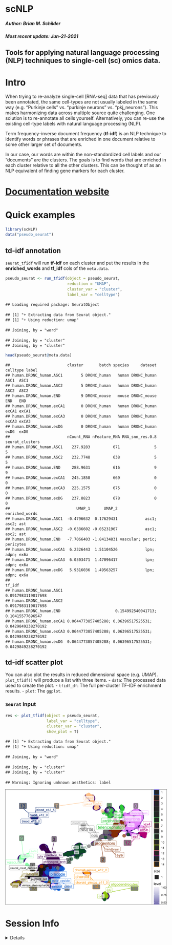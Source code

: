 scNLP
================
<h5>
Author: <i>Brian M. Schilder</i>
</h5>
<h5>
Most recent update: <i>Jun-21-2021</i>
</h5>

## Tools for applying natural language processing (NLP) techniques to single-cell (sc) omics data.

# Intro

When trying to re-analyze single-cell \[RNA-seq\] data that has
previously been annotated, the same cell-types are not usually labeled
in the same way (e.g. “Purkinje cells” vs. “purkinje neurons”
vs. “pkj\_neurons”). This makes harmonizing data across multiple source
quite challenging. One solution is to re-annotate all cells yourself.
Alternatively, you can re-use the existing cell-type labels with natural
language processing (NLP).

Term frequency–inverse document frequency (**tf-idf**) is an NLP
technique to identify words or phrases that are enriched in one document
relative to some other larger set of documents.

In our case, our words are within the non-standardized cell labels and
our “documents” are the clusters. The goals is to find words that are
enriched in each cluster relative to all the other clusters. This can be
thought of as an NLP equivalent of finding gene markers for each
cluster.

# [Documentation website](https://neurogenomics.github.io/scNLP/)

# Quick examples

``` r
library(scNLP) 
data("pseudo_seurat")
```

## td-idf annotation

`seurat_tfidf` will run **tf-idf** on each cluster and put the results
in the **enriched\_words** and **tf\_idf** cols of the `meta.data`.

``` r
pseudo_seurat <- run_tfidf(object = pseudo_seurat,
                           reduction = "UMAP",
                           cluster_var = "cluster",
                           label_var = "celltype") 
```

    ## Loading required package: SeuratObject

    ## [1] "+ Extracting data from Seurat object."
    ## [1] "+ Using reduction: umap"

    ## Joining, by = "word"

    ## Joining, by = "cluster"
    ## Joining, by = "cluster"

``` r
head(pseudo_seurat@meta.data)
```

    ##                         cluster       batch species     dataset celltype label
    ## human.DRONC_human.ASC1        5 DRONC_human   human DRONC_human     ASC1  ASC1
    ## human.DRONC_human.ASC2        5 DRONC_human   human DRONC_human     ASC2  ASC2
    ## human.DRONC_human.END         9 DRONC_mouse   mouse DRONC_mouse      END   END
    ## human.DRONC_human.exCA1       0 DRONC_human   human DRONC_human    exCA1 exCA1
    ## human.DRONC_human.exCA3       0 DRONC_human   human DRONC_human    exCA3 exCA3
    ## human.DRONC_human.exDG        0 DRONC_human   human DRONC_human     exDG  exDG
    ##                         nCount_RNA nFeature_RNA RNA_snn_res.0.8 seurat_clusters
    ## human.DRONC_human.ASC1    237.9283          671               5               5
    ## human.DRONC_human.ASC2    232.7748          638               5               5
    ## human.DRONC_human.END     288.9631          616               9               9
    ## human.DRONC_human.exCA1   245.1858          669               0               0
    ## human.DRONC_human.exCA3   225.1575          675               0               0
    ## human.DRONC_human.exDG    237.8823          678               0               0
    ##                             UMAP_1      UMAP_2             enriched_words
    ## human.DRONC_human.ASC1  -0.4796632  0.17629431            asc1; asc2; ast
    ## human.DRONC_human.ASC2  -0.6386602 -0.05231967            asc1; asc2; ast
    ## human.DRONC_human.END   -7.7066403 -1.84134831 vascular; peric; pericytes
    ## human.DRONC_human.exCA1  6.2326443  1.51104526            lpn; adpn; ex6a
    ## human.DRONC_human.exCA3  6.0303471  1.47096417            lpn; adpn; ex6a
    ## human.DRONC_human.exDG   5.9316036  1.49563257            lpn; adpn; ex6a
    ##                                                                           tf_idf
    ## human.DRONC_human.ASC1                                        0.0917983119017698
    ## human.DRONC_human.ASC2                                        0.0917983119017698
    ## human.DRONC_human.END                        0.154992540041713; 0.10415577696547
    ## human.DRONC_human.exCA1 0.0644773857405288; 0.06396517525531; 0.0429849238270192
    ## human.DRONC_human.exCA3 0.0644773857405288; 0.06396517525531; 0.0429849238270192
    ## human.DRONC_human.exDG  0.0644773857405288; 0.06396517525531; 0.0429849238270192

## td-idf scatter plot

You can also plot the results in reduced dimensional space (e.g. UMAP).
`plot_tfidf()` will produce a list with three items. - `data`: The
processed data used to create the plot. - `tfidf_df`: The full
per-cluster TF-IDF enrichment results. - `plot`: The `ggplot`.

### `Seurat` input

``` r
res <- plot_tfidf(object = pseudo_seurat, 
                  label_var = "celltype", 
                  cluster_var = "cluster", 
                  show_plot = T)
```

    ## [1] "+ Extracting data from Seurat object."
    ## [1] "+ Using reduction: umap"

    ## Joining, by = "word"

    ## Joining, by = "cluster"
    ## Joining, by = "cluster"

    ## Warning: Ignoring unknown aesthetics: label

![](README_files/figure-gfm/unnamed-chunk-3-1.png)<!-- -->

# Session Info

<details>

``` r
utils::sessionInfo()
```

    ## R version 4.1.0 (2021-05-18)
    ## Platform: x86_64-apple-darwin17.0 (64-bit)
    ## Running under: macOS Big Sur 10.16
    ## 
    ## Matrix products: default
    ## BLAS:   /Library/Frameworks/R.framework/Versions/4.1/Resources/lib/libRblas.dylib
    ## LAPACK: /Library/Frameworks/R.framework/Versions/4.1/Resources/lib/libRlapack.dylib
    ## 
    ## locale:
    ## [1] en_GB.UTF-8/en_GB.UTF-8/en_GB.UTF-8/C/en_GB.UTF-8/en_GB.UTF-8
    ## 
    ## attached base packages:
    ## [1] stats     graphics  grDevices utils     datasets  methods   base     
    ## 
    ## other attached packages:
    ## [1] ggplot2_3.3.4      tidytext_0.3.1     SeuratObject_4.0.2 scNLP_0.1.0       
    ## 
    ## loaded via a namespace (and not attached):
    ##  [1] MatrixGenerics_1.4.0        Biobase_2.52.0             
    ##  [3] maps_3.3.0                  assertthat_0.2.1           
    ##  [5] expm_0.999-6                highr_0.9                  
    ##  [7] gld_2.6.2                   lmom_2.8                   
    ##  [9] stats4_4.1.0                GenomeInfoDbData_1.2.6     
    ## [11] ggrepel_0.9.1               yaml_2.2.1                 
    ## [13] pillar_1.6.1                lattice_0.20-44            
    ## [15] glue_1.4.2                  digest_0.6.27              
    ## [17] GenomicRanges_1.44.0        RColorBrewer_1.1-2         
    ## [19] XVector_0.32.0              colorspace_2.0-1           
    ## [21] htmltools_0.5.1.1           Matrix_1.3-4               
    ## [23] pkgconfig_2.0.3             zlibbioc_1.38.0            
    ## [25] purrr_0.3.4                 mvtnorm_1.1-2              
    ## [27] scales_1.1.1                rootSolve_1.8.2.1          
    ## [29] tibble_3.1.2                proxy_0.4-26               
    ## [31] generics_0.1.0              farver_2.1.0               
    ## [33] IRanges_2.26.0              ellipsis_0.3.2             
    ## [35] withr_2.4.2                 SummarizedExperiment_1.22.0
    ## [37] BiocGenerics_0.38.0         magrittr_2.0.1             
    ## [39] crayon_1.4.1                evaluate_0.14              
    ## [41] tokenizers_0.2.1            janeaustenr_0.1.5          
    ## [43] fansi_0.5.0                 MASS_7.3-54                
    ## [45] SnowballC_0.7.0             class_7.3-19               
    ## [47] tools_4.1.0                 data.table_1.14.0          
    ## [49] lifecycle_1.0.0             matrixStats_0.59.0         
    ## [51] stringr_1.4.0               Exact_2.1                  
    ## [53] S4Vectors_0.30.0            munsell_0.5.0              
    ## [55] DelayedArray_0.18.0         isoband_0.2.4              
    ## [57] compiler_4.1.0              e1071_1.7-7                
    ## [59] GenomeInfoDb_1.28.0         rlang_0.4.11               
    ## [61] grid_4.1.0                  RCurl_1.98-1.3             
    ## [63] dichromat_2.0-0             rstudioapi_0.13            
    ## [65] labeling_0.4.2              bitops_1.0-7               
    ## [67] rmarkdown_2.9               boot_1.3-28                
    ## [69] DescTools_0.99.42           gtable_0.3.0               
    ## [71] DBI_1.1.1                   R6_2.5.0                   
    ## [73] knitr_1.33                  dplyr_1.0.6                
    ## [75] utf8_1.2.1                  pals_1.7                   
    ## [77] stringi_1.6.2               parallel_4.1.0             
    ## [79] Rcpp_1.0.6                  vctrs_0.3.8                
    ## [81] mapproj_1.2.7               tidyselect_1.1.1           
    ## [83] xfun_0.24

</details>
